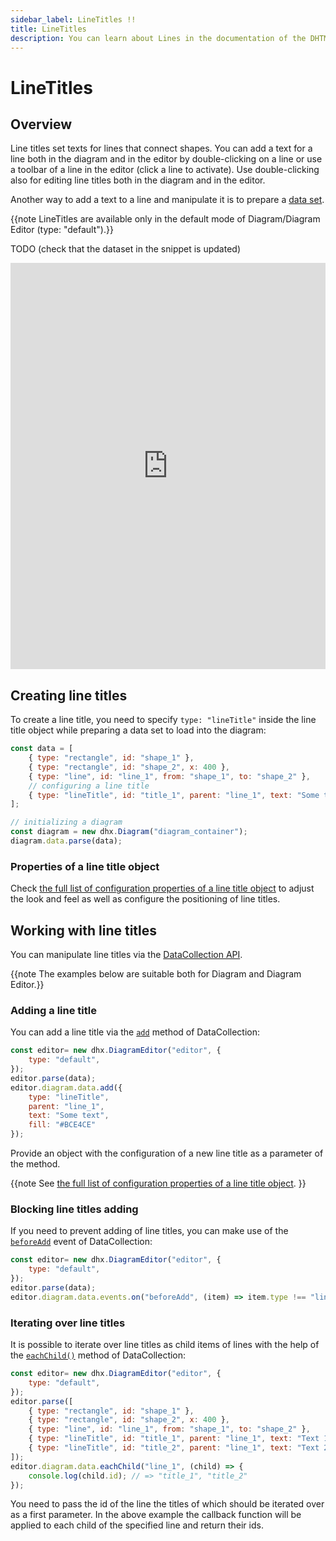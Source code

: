 ```yaml
---
sidebar_label: LineTitles !!
title: LineTitles
description: You can learn about Lines in the documentation of the DHTMLX JavaScript Diagram library. Browse developer guides and API reference, try out code examples and live demos, and download a free 30-day evaluation version of DHTMLX Diagram.
---
```


# LineTitles

## Overview

Line titles set texts for lines that connect shapes. You can add a text for a line both in the diagram and in the editor by double-clicking on a line or use a toolbar of a line in the editor (click a line to activate). Use double-clicking also for editing line titles both in the diagram and in the editor.

Another way to add a text to a line and manipulate it is to prepare a [data set](guides/loading_data.md/#preparing-data-to-load).

{{note LineTitles are available only in the default mode of Diagram/Diagram Editor (type: "default").}}

TODO (check that the dataset in the snippet is updated)

<iframe src="https://snippet.dhtmlx.com/e6zm6wh1?mode=result" frameborder="0" class="snippet_iframe" width="100%" height="650"></iframe>

## Creating line titles

To create a line title, you need to specify `type: "lineTitle"` inside the line title object while preparing a data set to load into the diagram:

~~~js {5-6}
const data = [
    { type: "rectangle", id: "shape_1" },
    { type: "rectangle", id: "shape_2", x: 400 },
    { type: "line", id: "line_1", from: "shape_1", to: "shape_2" },
    // configuring a line title
    { type: "lineTitle", id: "title_1", parent: "line_1", text: "Some text" },
];

// initializing a diagram
const diagram = new dhx.Diagram("diagram_container");
diagram.data.parse(data);
~~~

### Properties of a line title object

Check [the full list of configuration properties of a line title object](/line_titles/configuration_properties/) to adjust the look and feel as well as configure the positioning of line titles.

## Working with line titles 

You can manipulate line titles via the [DataCollection API](../api/data_collection/).

{{note The examples below are suitable both for Diagram and Diagram Editor.}}

### Adding a line title 

You can add a line title via the [`add`](../api/data_collection/add_method/) method of DataCollection:

~~~js {5-10}
const editor= new dhx.DiagramEditor("editor", {
    type: "default",
});
editor.parse(data);
editor.diagram.data.add({
    type: "lineTitle",
    parent: "line_1",
    text: "Some text",
    fill: "#BCE4CE"
});
~~~

Provide an object with the configuration of a new line title as a parameter of the method.

{{note See [the full list of configuration properties of a line title object](/line_titles/configuration_properties/).
}}

### Blocking line titles adding 

If you need to prevent adding of line titles, you can make use of the [`beforeAdd`](../api/data_collection/beforeadd_event/) event of DataCollection:

~~~js {5}
const editor= new dhx.DiagramEditor("editor", {
    type: "default",
});
editor.parse(data);
editor.diagram.data.events.on("beforeAdd", (item) => item.type !== "lineTitle");
~~~

### Iterating over line titles

It is possible to iterate over line titles as child items of lines with the help of the [`eachChild()`](../api/data_collection/eachchild_method/) method of DataCollection:

~~~js {7-9,11-13}
const editor= new dhx.DiagramEditor("editor", {
    type: "default",
});
editor.parse([
    { type: "rectangle", id: "shape_1" },
    { type: "rectangle", id: "shape_2", x: 400 },
    { type: "line", id: "line_1", from: "shape_1", to: "shape_2" },
    { type: "lineTitle", id: "title_1", parent: "line_1", text: "Text 1", distance:50 },
    { type: "lineTitle", id: "title_2", parent: "line_1", text: "Text 2", distance:70 }
]);
editor.diagram.data.eachChild("line_1", (child) => {
    console.log(child.id); // => "title_1", "title_2"
});
~~~

You need to pass the id of the line the titles of which should be iterated over as a first parameter. In the above example the callback function will be applied to each child of the specified line and return their ids.


